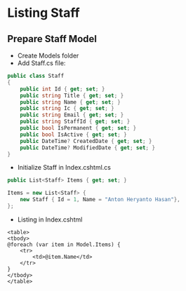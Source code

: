 # Listing Staff 

## Prepare Staff Model
* Create Models folder
* Add Staff.cs file:
```cs
public class Staff
{
    public int Id { get; set; }
    public string Title { get; set; }
    public string Name { get; set; }
    public string Ic { get; set; }    
    public string Email { get; set; }    
    public string StaffId { get; set; }
    public bool IsPermanent { get; set; }
    public bool IsActive { get; set; }
    public DateTime? CreatedDate { get; set; }
    public DateTime? ModifiedDate { get; set; }
}
```

* Initialize Staff in Index.cshtml.cs
```cs
public List<Staff> Items { get; set; }

Items = new List<Staff> {
    new Staff { Id = 1, Name = "Anton Heryanto Hasan"},    
};
```

* Listing in Index.cshtml
```cshtml
<table>
<tbody>
@foreach (var item in Model.Items) {
    <tr>
        <td>@item.Name</td>
    </tr>
}
</tbody>
</table>
```
